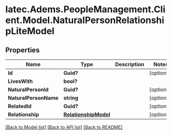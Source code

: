 # Iatec.Adems.PeopleManagement.Client.Model.NaturalPersonRelationshipLiteModel
## Properties

Name | Type | Description | Notes
------------ | ------------- | ------------- | -------------
**Id** | **Guid?** |  | [optional] 
**LivesWith** | **bool?** |  | 
**NaturalPersonId** | **Guid?** |  | [optional] 
**NaturalPersonName** | **string** |  | [optional] 
**RelatedId** | **Guid?** |  | [optional] 
**Relationship** | [**RelationshipModel**](RelationshipModel.md) |  | [optional] 

[[Back to Model list]](../README.md#documentation-for-models) [[Back to API list]](../README.md#documentation-for-api-endpoints) [[Back to README]](../README.md)

